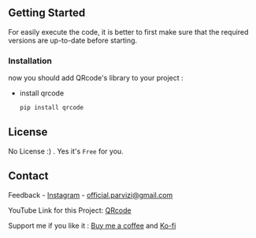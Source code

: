 <!-- GETTING STARTED -->
## Getting Started

For easily execute the code, it is better to first make sure that the required versions are up-to-date before starting.

### Installation

now you should add QRcode's library to your project :

* install qrcode

   ```sh
   pip install qrcode
   ```

<!-- LICENSE -->
## License

No License :) . Yes it's `Free` for you.

<!-- CONTACT -->
## Contact

Feedback - [Instagram](https://instagram.com/im.awrsha?utm_medium=copy_link) - official.parvizi@gmail.com

YouTube Link for this Project: [QRcode](https://youtu.be/kdd1MiCck-I)

Support me if you like it :
[Buy me a coffee](https://www.buymeacoffee.com/HydraLearn) and [Ko-fi](ko-fi.com/hydralearn)
